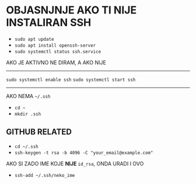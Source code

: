 # OBJASNJNJE AKO TI NIJE INSTALIRAN SSH

- `sudo apt update`
- `sudo apt install openssh-server`
- `sudo systemctl status ssh.service`

AKO JE AKTIVNO NE DIRAM, A AKO NIJE

***
`sudo systemctl enable ssh`
`sudo systemctl start ssh`
***

AKO NEMA `~/.ssh`

- `cd ~`
- `mkdir .ssh`

## GITHUB RELATED

- `cd ~/.ssh`
- `ssh-keygen -t rsa -b 4096 -C "your_email@example.com"`

AKO SI ZADO IME KOJE **NIJE** `id_rsa`, ONDA URADI I OVO

- `ssh-add ~/.ssh/neko_ime`

